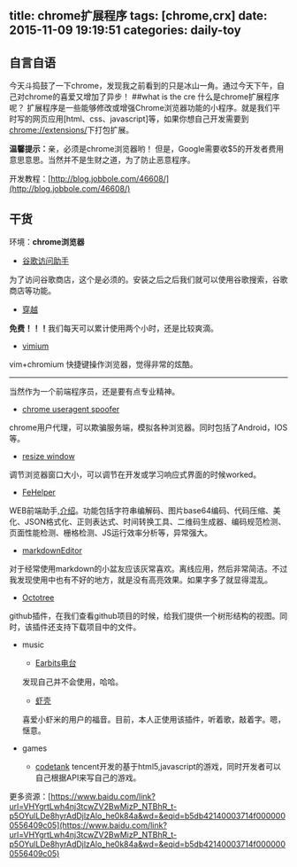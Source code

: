 title: chrome扩展程序
tags: [chrome,crx]
date: 2015-11-09 19:19:51
categories: daily-toy
---
## 自言自语
今天斗捣鼓了一下chrome，发现我之前看到的只是冰山一角。通过今天下午，自己对chrome的喜爱又增加了异步！
##what is the cre
什么是chrome扩展程序呢？
扩展程序是一些能够修改或增强Chrome浏览器功能的小程序。就是我们平时写的网页应用[html、css、javascript]等，如果你想自己开发需要到[chrome://extensions/](chrome://extensions/)下打包扩展。

<b>温馨提示：</b>亲，必须是chrome浏览器哟！
但是，Google需要收$5的开发者费用意思意思。当然并不是生财之道，为了防止恶意程序。

开发教程：[http://blog.jobbole.com/46608/](http://blog.jobbole.com/46608/)

<!-- more -->
## 干货

环境：<b>chrome浏览器</b>

* [谷歌访问助手](http://www.ggfwzs.com/)

为了访问谷歌商店，这个是必须的。安装之后之后我们就可以使用谷歌搜索，谷歌商店等功能。

* [穿越](https://chrome.google.com/webstore/detail/%E7%A9%BF%E8%B6%8A/njdjpgffklilbojbobbfecfcgofebbco?hl=zh-CN&utm_source=chrome-ntp-launcher)

<b>免费！！！</b>我们每天可以累计使用两个小时，还是比较爽滴。

* [vimium](https://chrome.google.com/webstore/detail/vimium/dbepggeogbaibhgnhhndojpepiihcmeb?hl=zh-CN&utm_source=chrome-ntp-launcher)

vim+chromium 快捷键操作浏览器，觉得非常的炫酷。

---

当然作为一个前端程序员，还是要有点专业精神。

* [chrome useragent spoofer](https://chrome.google.com/webstore/detail/user-agent-switcher-for-c/djflhoibgkdhkhhcedjiklpkjnoahfmg?hl=zh-CN&utm_source=chrome-ntp-launcher)

chrome用户代理，可以欺骗服务端，模拟各种浏览器。同时包括了Android，IOS等。

* [resize window](https://chrome.google.com/webstore/detail/window-resizer/kkelicaakdanhinjdeammmilcgefonfh?hl=zh-CN&utm_source=chrome-ntp-launcher)
	
调节浏览器窗口大小，可以调节在开发或学习响应式界面的时候worked。

* [FeHelper](https://chrome.google.com/webstore/detail/web%E5%89%8D%E7%AB%AF%E5%8A%A9%E6%89%8Bfehelper/pkgccpejnmalmdinmhkkfafefagiiiad?hl=zh-CN&utm_source=chrome-ntp-launcher)

WEB前端助手,[介绍](http://www.baidufe.com/fehelper)。功能包括字符串编解码、图片base64编码、代码压缩、美化、JSON格式化、正则表达式、时间转换工具、二维码生成器、编码规范检测、页面性能检测、栅格检测、JS运行效率分析等，异常强大。

* [markdownEditor](https://chrome.google.com/webstore/detail/markdown-editor/ekdcaddpmiodcipjfmffhhefijpdckaf?hl=zh-CN&utm_source=chrome-ntp-launcher)

对于经常使用markdown的小盆友应该灰常喜欢。离线应用，然后非常简洁。不过我发现使用中也有不好的地方，就是没有高亮效果。如果字多了就显得混乱。

* [Octotree](https://chrome.google.com/webstore/detail/octotree/bkhaagjahfmjljalopjnoealnfndnagc?hl=zh-CN&utm_source=chrome-ntp-launcher) 

github插件，在我们查看github项目的时候，给我们提供一个树形结构的视图。同时，该插件还支持下载项目中的文件。

* music 

	* [Earbits电台](https://chrome.google.com/webstore/detail/earbits-radio-free-music/mgkjffcdjblaipglnmhanakilfbniihj?hl=zh-CN&utm_source=chrome-ntp-launcher)
	
    发现自己并不会使用，哈哈。
	* [虾壳](https://chrome.google.com/webstore/detail/%E8%99%BE%E5%A3%B3-musiccase/pliopboejkkmebobeabhdpmpngigicig?hl=zh-CN&utm_source=chrome-ntp-launcher)

	喜爱小虾米的用户的福音。目前，本人正使用该插件，听着歌，敲着字。嗯，惬意。
* games
	* [codetank](https://chrome.google.com/webstore/detail/codetank/akhhjlibdipmbloibedinfhloejbbkok?hl=zh-CN&utm_source=chrome-ntp-launcher)
	tencent开发的基于html5,javascript的游戏，同时开发者可以自己根据API来写自己的游戏。

更多资源：[https://www.baidu.com/link?url=VHYgrtLwh4nj3tcwZV2BwMizP_NTBhR_t-p5OYulLDe8hyrAdDjlzAlo_he0k84a&wd=&eqid=b5db42140003714f0000000556409c05](https://www.baidu.com/link?url=VHYgrtLwh4nj3tcwZV2BwMizP_NTBhR_t-p5OYulLDe8hyrAdDjlzAlo_he0k84a&wd=&eqid=b5db42140003714f0000000556409c05)